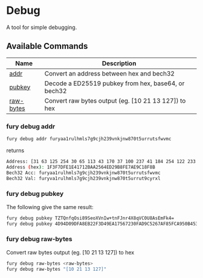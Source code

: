 # Debug

A tool for simple debugging.

## Available Commands

| Name                               | Description                                          |
| ---------------------------------- | ---------------------------------------------------- |
| [addr](#fury-debug-addr)           | Convert an address between hex and bech32            |
| [pubkey](#fury-debug-pubkey)       | Decode a ED25519 pubkey from hex, base64, or bech32  |
| [raw-bytes](#fury-debug-raw-bytes) | Convert raw bytes output (eg. [10 21 13 127]) to hex |

### fury debug addr

```bash
fury debug addr furyaa1rulhmls7g9cjh239vnkjnw870t5urrutsfwvmc
```

returns

```bash
Address: [31 63 125 254 30 65 113 43 170 37 100 237 41 184 254 122 233 193 143 139]
Address (hex): 1F3F7DFE1E41712BAA2564ED29B8FE7AE9C18F8B
Bech32 Acc: furyaa1rulhmls7g9cjh239vnkjnw870t5urrutsfwvmc
Bech32 Val: furyva1rulhmls7g9cjh239vnkjnw870t5urrut9cyrxl
```

### fury debug pubkey

The following give the same result:

```bash
fury debug pubkey TZTQnfqOsi89SeoXVnIw+tnFJnr4X8qVC0U8AsEmFk4=
fury debug pubkey 4D94D09DFA8EB22F3D49EA17567230FAD9C5267AF85FCA950B453C02C126164E
  ```

### fury debug raw-bytes

Convert raw bytes output (eg. [10 21 13 127]) to hex

```bash
fury debug raw-bytes <raw-bytes>
fury debug raw-bytes "[10 21 13 127]"
```
